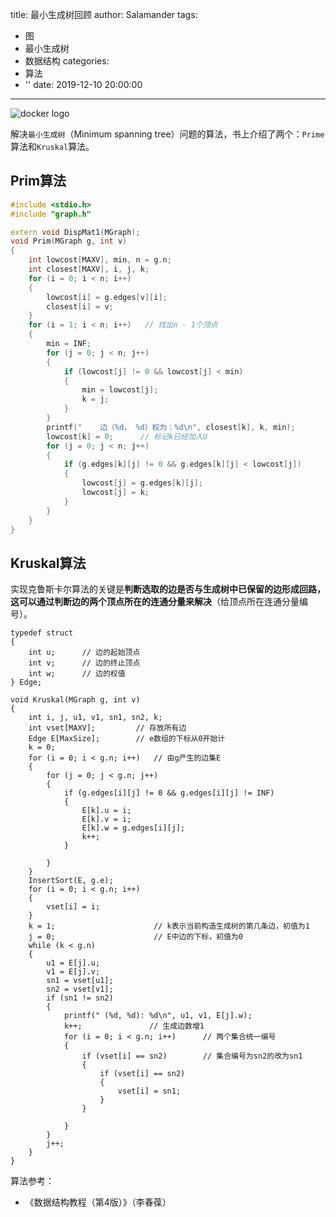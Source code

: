 title: 最小生成树回顾
author: Salamander
tags:
  - 图
  - 最小生成树
  - 数据结构
categories:
  - 算法
  - ''
date: 2019-12-10 20:00:00
---
![docker logo](/images/MST.png)

解决`最小生成树`（Minimum spanning tree）问题的算法，书上介绍了两个：`Prime`算法和`Kruskal`算法。


<!-- more -->

## Prim算法
```C++
#include <stdio.h>
#include "graph.h"

extern void DispMat1(MGraph);
void Prim(MGraph g, int v)
{
    int lowcost[MAXV], min, n = g.n;
    int closest[MAXV], i, j, k;
    for (i = 0; i < n; i++)
    {
        lowcost[i] = g.edges[v][i];
        closest[i] = v;
    }
    for (i = 1; i < n; i++)   // 找出n - 1个顶点
    {
        min = INF;
        for (j = 0; j < n; j++)
        {
            if (lowcost[j] != 0 && lowcost[j] < min)
            {
                min = lowcost[j];
                k = j;
            }
        }
        printf("    边（%d， %d）权为：%d\n", closest[k], k, min);
        lowcost[k] = 0;      // 标记k已经加入U
        for (j = 0; j < n; j++)
        {
            if (g.edges[k][j] != 0 && g.edges[k][j] < lowcost[j])
            {
                lowcost[j] = g.edges[k][j];
                lowcost[j] = k;
            }
        }
    }
}
```


## Kruskal算法
实现克鲁斯卡尔算法的关键是**判断选取的边是否与生成树中已保留的边形成回路，这可以通过判断边的两个顶点所在的连通分量来解决**（给顶点所在连通分量编号）。
```
typedef struct
{
    int u;      // 边的起始顶点
    int v;      // 边的终止顶点
    int w;      // 边的权值
} Edge;

void Kruskal(MGraph g, int v)
{
    int i, j, u1, v1, sn1, sn2, k;
    int vset[MAXV];         // 存放所有边
    Edge E[MaxSize];        // e数组的下标从0开始计
    k = 0;
    for (i = 0; i < g.n; i++)   // 由g产生的边集E
    {
        for (j = 0; j < g.n; j++)
        {
            if (g.edges[i][j] != 0 && g.edges[i][j] != INF)
            {
                E[k].u = i;
                E[k].v = i;
                E[k].w = g.edges[i][j];
                k++;
            }
            
        }
    }
    InsertSort(E, g.e);
    for (i = 0; i < g.n; i++)
    {
        vset[i] = i;
    }
    k = 1;                      // k表示当前构造生成树的第几条边，初值为1
    j = 0;                      // E中边的下标，初值为0
    while (k < g.n)
    {
        u1 = E[j].u;
        v1 = E[j].v;
        sn1 = vset[u1];
        sn2 = vset[v1];
        if (sn1 != sn2)
        {
            printf(" (%d, %d): %d\n", u1, v1, E[j].w);
            k++;               // 生成边数增1
            for (i = 0; i < g.n; i++)      // 两个集合统一编号
            {
                if (vset[i] == sn2)        // 集合编号为sn2的改为sn1
                {
                    if (vset[i] == sn2)
                    {
                        vset[i] = sn1;
                    }
                }
                
            }
        }
        j++;
    }
}
```






算法参考：
* 《数据结构教程（第4版）》（李春葆）